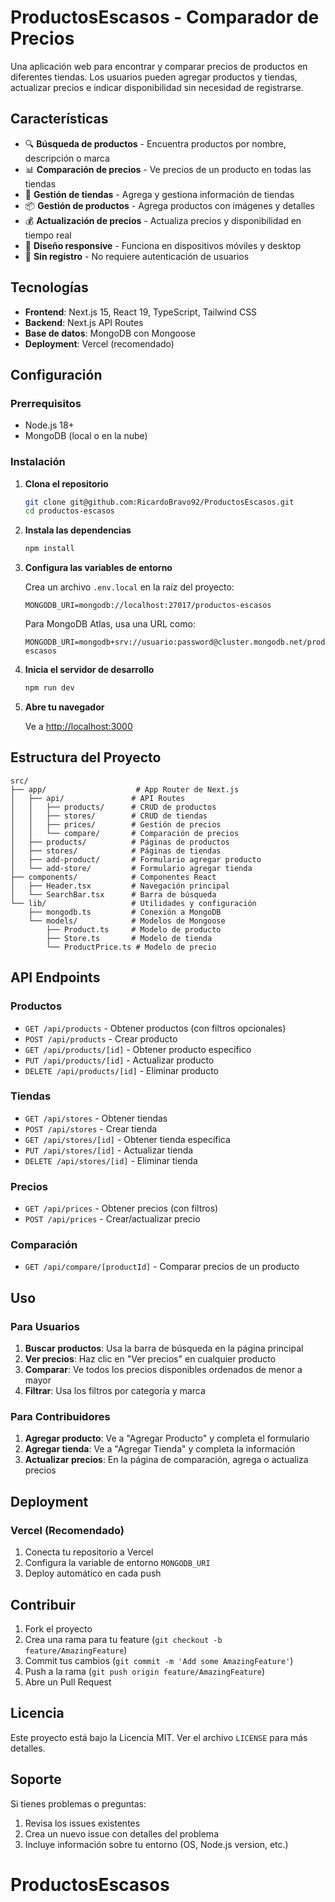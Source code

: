 # ProductosEscasos - Comparador de Precios

Una aplicación web para encontrar y comparar precios de productos en diferentes tiendas. Los usuarios pueden agregar productos y tiendas, actualizar precios e indicar disponibilidad sin necesidad de registrarse.

## Características

- 🔍 **Búsqueda de productos** - Encuentra productos por nombre, descripción o marca
- 📊 **Comparación de precios** - Ve precios de un producto en todas las tiendas
- 🏪 **Gestión de tiendas** - Agrega y gestiona información de tiendas
- 📦 **Gestión de productos** - Agrega productos con imágenes y detalles
- 💰 **Actualización de precios** - Actualiza precios y disponibilidad en tiempo real
- 📱 **Diseño responsive** - Funciona en dispositivos móviles y desktop
- 🔐 **Sin registro** - No requiere autenticación de usuarios

## Tecnologías

- **Frontend**: Next.js 15, React 19, TypeScript, Tailwind CSS
- **Backend**: Next.js API Routes
- **Base de datos**: MongoDB con Mongoose
- **Deployment**: Vercel (recomendado)

## Configuración

### Prerrequisitos

- Node.js 18+ 
- MongoDB (local o en la nube)

### Instalación

1. **Clona el repositorio**
   ```bash
   git clone git@github.com:RicardoBravo92/ProductosEscasos.git
   cd productos-escasos
   ```

2. **Instala las dependencias**
   ```bash
   npm install
   ```

3. **Configura las variables de entorno**
   
   Crea un archivo `.env.local` en la raíz del proyecto:
   ```env
   MONGODB_URI=mongodb://localhost:27017/productos-escasos
   ```
   
   Para MongoDB Atlas, usa una URL como:
   ```env
   MONGODB_URI=mongodb+srv://usuario:password@cluster.mongodb.net/productos-escasos
   ```

4. **Inicia el servidor de desarrollo**
   ```bash
   npm run dev
   ```

5. **Abre tu navegador**
   
   Ve a [http://localhost:3000](http://localhost:3000)

## Estructura del Proyecto

```
src/
├── app/                    # App Router de Next.js
│   ├── api/               # API Routes
│   │   ├── products/      # CRUD de productos
│   │   ├── stores/        # CRUD de tiendas
│   │   ├── prices/        # Gestión de precios
│   │   └── compare/       # Comparación de precios
│   ├── products/          # Páginas de productos
│   ├── stores/            # Páginas de tiendas
│   ├── add-product/       # Formulario agregar producto
│   └── add-store/         # Formulario agregar tienda
├── components/            # Componentes React
│   ├── Header.tsx         # Navegación principal
│   └── SearchBar.tsx      # Barra de búsqueda
└── lib/                   # Utilidades y configuración
    ├── mongodb.ts         # Conexión a MongoDB
    └── models/            # Modelos de Mongoose
        ├── Product.ts     # Modelo de producto
        ├── Store.ts       # Modelo de tienda
        └── ProductPrice.ts # Modelo de precio
```

## API Endpoints

### Productos
- `GET /api/products` - Obtener productos (con filtros opcionales)
- `POST /api/products` - Crear producto
- `GET /api/products/[id]` - Obtener producto específico
- `PUT /api/products/[id]` - Actualizar producto
- `DELETE /api/products/[id]` - Eliminar producto

### Tiendas
- `GET /api/stores` - Obtener tiendas
- `POST /api/stores` - Crear tienda
- `GET /api/stores/[id]` - Obtener tienda específica
- `PUT /api/stores/[id]` - Actualizar tienda
- `DELETE /api/stores/[id]` - Eliminar tienda

### Precios
- `GET /api/prices` - Obtener precios (con filtros)
- `POST /api/prices` - Crear/actualizar precio

### Comparación
- `GET /api/compare/[productId]` - Comparar precios de un producto

## Uso

### Para Usuarios

1. **Buscar productos**: Usa la barra de búsqueda en la página principal
2. **Ver precios**: Haz clic en "Ver precios" en cualquier producto
3. **Comparar**: Ve todos los precios disponibles ordenados de menor a mayor
4. **Filtrar**: Usa los filtros por categoría y marca

### Para Contribuidores

1. **Agregar producto**: Ve a "Agregar Producto" y completa el formulario
2. **Agregar tienda**: Ve a "Agregar Tienda" y completa la información
3. **Actualizar precios**: En la página de comparación, agrega o actualiza precios

## Deployment

### Vercel (Recomendado)

1. Conecta tu repositorio a Vercel
2. Configura la variable de entorno `MONGODB_URI`
3. Deploy automático en cada push

## Contribuir

1. Fork el proyecto
2. Crea una rama para tu feature (`git checkout -b feature/AmazingFeature`)
3. Commit tus cambios (`git commit -m 'Add some AmazingFeature'`)
4. Push a la rama (`git push origin feature/AmazingFeature`)
5. Abre un Pull Request

## Licencia

Este proyecto está bajo la Licencia MIT. Ver el archivo `LICENSE` para más detalles.

## Soporte

Si tienes problemas o preguntas:
1. Revisa los issues existentes
2. Crea un nuevo issue con detalles del problema
3. Incluye información sobre tu entorno (OS, Node.js version, etc.)
# ProductosEscasos
